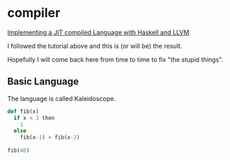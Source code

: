 # compiler
[Implementing a JIT compiled Language with Haskell and LLVM](http://www.stephendiehl.com/llvm/])

I followed the tutorial above and this is (or will be) the result.

Hopefully I will come back here from time to time to fix "the stupid things".

## Basic Language

The language is called Kaleidoscope. 

```python
def fib(x)
  if x < 3 then
    1
  else
    fib(x-1) + fib(x-2)
    
fib(40)
```


